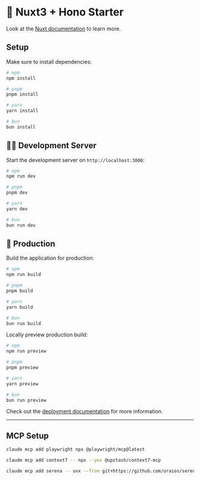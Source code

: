 # 🎉 Nuxt3 + Hono Starter

Look at the [Nuxt documentation](https://nuxt.com/docs/getting-started/introduction) to learn more.

## Setup

Make sure to install dependencies:

```bash
# npm
npm install

# pnpm
pnpm install

# yarn
yarn install

# bun
bun install
```

## 🧑‍💻 Development Server

Start the development server on `http://localhost:3000`:

```bash
# npm
npm run dev

# pnpm
pnpm dev

# yarn
yarn dev

# bun
bun run dev
```

## 👷 Production

Build the application for production:

```bash
# npm
npm run build

# pnpm
pnpm build

# yarn
yarn build

# bun
bun run build
```

Locally preview production build:

```bash
# npm
npm run preview

# pnpm
pnpm preview

# yarn
yarn preview

# bun
bun run preview
```

Check out the [deployment documentation](https://nuxt.com/docs/getting-started/deployment) for more information.

---

## MCP Setup

```bash
claude mcp add playwright npx @playwright/mcp@latest

claude mcp add context7 -- npx --yes @upstash/context7-mcp

claude mcp add serena -- uvx --from git+https://github.com/oraios/serena serena-mcp-server --context ide-assistant --project $(pwd)
```
